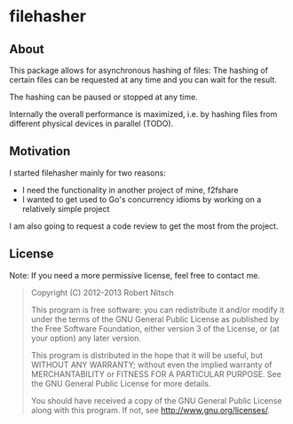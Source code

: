 filehasher
==========

About
-----

This package allows for asynchronous hashing of files: The hashing of certain
files can be requested at any time and you can wait for the result.

The hashing can be paused or stopped at any time.

Internally the overall performance is maximized, i.e. by hashing files from different
physical devices in parallel (TODO).

Motivation
----------

I started filehasher mainly for two reasons:

* I need the functionality in another project of mine, f2fshare
* I wanted to get used to Go's concurrency idioms by working on a relatively simple project

I am also going to request a code review to get the most from the project.

License
-------

Note: If you need a more permissive license, feel free to contact me.

> Copyright (C) 2012-2013 Robert Nitsch
> 
> This program is free software: you can redistribute it and/or modify
> it under the terms of the GNU General Public License as published by
> the Free Software Foundation, either version 3 of the License, or
> (at your option) any later version.
> 
> This program is distributed in the hope that it will be useful,
> but WITHOUT ANY WARRANTY; without even the implied warranty of
> MERCHANTABILITY or FITNESS FOR A PARTICULAR PURPOSE.  See the
> GNU General Public License for more details.
> 
> You should have received a copy of the GNU General Public License
> along with this program.  If not, see <http://www.gnu.org/licenses/>.
